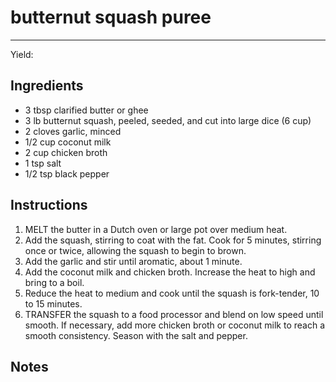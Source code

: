 # butternut squash puree
---
Yield: 

## Ingredients
- 3 tbsp clarified butter or ghee
- 3 lb butternut squash, peeled, seeded, and cut into large dice (6 cup)
- 2 cloves garlic, minced
- 1/2 cup coconut milk
- 2 cup chicken broth
- 1 tsp salt
- 1/2 tsp black pepper

## Instructions
1. MELT the butter in a Dutch oven or large pot
over medium heat. 
2. Add the squash, stirring to
coat with the fat. Cook for 5 minutes, stirring
once or twice, allowing the squash to begin to
brown. 
3. Add the garlic and stir until aromatic,
about 1 minute.
4.  Add the coconut milk and
chicken broth. Increase the heat to high and
bring to a boil. 
5. Reduce the heat to medium and
cook until the squash is fork-tender, 10 to 15
minutes.
6. TRANSFER the squash to a food processor and
blend on low speed until smooth. If necessary,
add more chicken broth or coconut milk to
reach a smooth consistency. Season with the salt
and pepper.

## Notes

